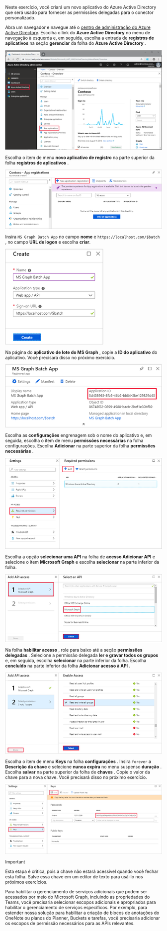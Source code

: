<!-- markdownlint-disable MD002 MD041 -->

Neste exercício, você criará um novo aplicativo do Azure Active Directory que será usado para fornecer as permissões delegadas para o conector personalizado.

Abra um navegador e navegue até o [centro de administração do Azure Active Directory](https://aad.portal.azure.com). Escolha o link do **Azure Active Directory** no menu de navegação à esquerda e, em seguida, escolha a entrada de **registros de aplicativos** na seção **gerenciar** da folha do **Azure Active Directory** .

![Uma captura de tela da lâmina do Azure Active Directory no centro de administração do Azure Active Directory](./images/app-reg1.png)

Escolha o item de menu **novo aplicativo de registro** na parte superior da folha **registros de aplicativos** .

![Uma captura de tela da lâmina de registros de aplicativos no centro de administração do Azure Active Directory](./images/app-reg2.png)

Insira `MS Graph Batch App` no campo **nome** e `https://localhost.com/$batch` , no campo **URL de logon** e escolha **criar**.

![Uma captura de tela do formulário criar para um novo registro de aplicativo no centro de administração do Azure Active Directory](./images/app-reg3.png)

Na página do **aplicativo de lote do MS Graph** , copie a **ID do aplicativo** do aplicativo. Você precisará disso no próximo exercício.

![Uma captura de tela da página de aplicativo registrado](./images/app-reg4.png)

Escolha as **configurações** engrenagem sob o nome do aplicativo e, em seguida, escolha o item de menu **permissões necessárias** na folha configurações. Escolha **Adicionar** na parte superior da folha **permissões necessárias** .

![Uma captura de tela da lâmina de permissões necessárias](./images/app-perms1.png)

Escolha a opção **selecionar uma API** na folha de **acesso Adicionar API** e selecione o item **Microsoft Graph** e escolha **selecionar** na parte inferior da folha.

![Uma captura de tela da folha selecionar uma API](./images/app-perms2.png)

Na folha **habilitar acesso** , role para baixo até a seção **permissões delegadas** . Selecione a permissão delegada **ler e gravar todos os grupos** e, em seguida, escolha **selecionar** na parte inferior da folha. Escolha **concluído** na parte inferior da folha **Adicionar acesso à API** .

 ![Uma captura de tela do habilitar lâmina de acesso](./images/app-perms3.png)

Escolha o item de menu **Keys** na folha **configurações** . Insira `forever` a **Descrição da chave** e selecione **nunca expira** no menu suspenso **duração** . Escolha **salvar** na parte superior da folha de **chaves** . Copie o valor da chave para a nova chave. Você precisará disso no próximo exercício.

![Uma captura de tela da folha de chaves](./images/app-key1.png)

> [!IMPORTANT]
> Esta etapa é crítica, pois a chave não estará acessível quando você fechar esta folha. Salve essa chave em um editor de texto para usá-lo nos próximos exercícios.

Para habilitar o gerenciamento de serviços adicionais que podem ser acessados por meio do Microsoft Graph, incluindo as propriedades do Teams, você precisaria selecionar escopos adicionais e apropriados para habilitar o gerenciamento de serviços específicos. Por exemplo, para estender nossa solução para habilitar a criação de blocos de anotações do OneNote ou planos do Planner, Buckets e tarefas, você precisaria adicionar os escopos de permissão necessários para as APIs relevantes.